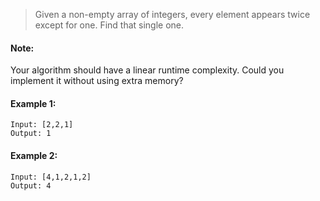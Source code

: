 >Given a non-empty array of integers, every element appears twice except for one. Find that single one.

#### Note:

Your algorithm should have a linear runtime complexity. Could you implement it without using extra memory?

#### Example 1:


```
Input: [2,2,1]
Output: 1

```


#### Example 2:

```
Input: [4,1,2,1,2]
Output: 4
```
